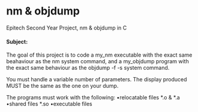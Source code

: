 # nm & objdump
Epitech Second Year Project, nm & objdump in C

#### Subject:

The goal of this project is to code a my_nm executable with the exact same beahaviour as the nm system
command, and a my_objdump program with the exact same behaviour as the objdump -f -s system command.

You must handle a variable number of parameters.
The display produced MUST be the same as the one on your dump.

The programs must work with the following:
  •relocatable files *.o & *.a
  •shared files *.so
  •executable files
